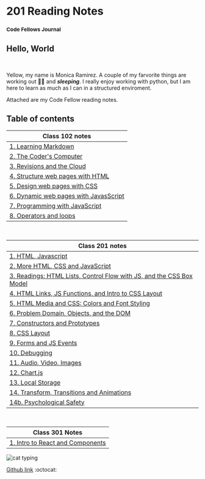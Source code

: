 # 201 Reading Notes
### <sup> Code Fellows Journal</sup>

## Hello, World

&nbsp;

Yellow, my name is Monica Ramirez. A couple of my farvorite things are working out :weight_lifting_woman: and **_sleeping_**.  I really enjoy working with python, but I am here to learn as much as I can in a structured enviroment.

Attached are my Code Fellow reading notes.
&nbsp;
   
## Table of contents

| Class 102 notes  |
| -------------- | 
| [1. Learning Markdown](class1notes.md) |
| [2. The Coder's Computer](class2notes.md) |
| [3. Revisions and the Cloud](class3notes.md) |
| [4. Structure web pages with HTML](class4notes.md) |
| [5. Design web pages with CSS](class5notes.md) |
| [6. Dynamic web pages with JavasScript](class6notes.md) |
| [7. Programming with JavaScript](class7notes.md) |
| [8. Operators and loops](class8notes.md) |

<br>

| Class 201 notes |
| -------------- |
|[1. HTML, Javascript](class-01.md) |
|[2. More HTML, CSS and JavaScript](class-02.md)|
|[3. Readings: HTML Lists, Control Flow with JS, and the CSS Box Model](class-03.md)|
|[4. HTML Links, JS Functions, and Intro to CSS Layout](class-04.md)|
|[5. HTML Media and CSS: Colors and Font Styling](class-05.md)|
|[6. Problem Domain, Objects, and the DOM](class-06.md)|
|[7. Constructors and Prototypes](class-07.md)|
|[8. CSS Layout](class-08.md)|
|[9. Forms and JS Events](class-09.md)|
|[10. Debugging](class-10.md)|
|[11. Audio, Video, Images](class-11.md)|
|[12. Chart.js](class-12.md)|
|[13. Local Storage](class-13.md)|
|[14. Transform, Transitions and Animations](class-14.md)|
|[14b. Psychological Safety](class-14b.md)|

<br>

| Class 301 Notes|
| -------------- |
|[1. Intro to React and Components](/301/class01.md)|


![cat typing](https://media1.giphy.com/media/f6hnhHkks8bk4jwjh3/giphy.gif?cid=6c09b952cf0a8d140fce78848474bf1625a4595ef3674684&rid=giphy.gif&ct=s)


[Github link](https://github.com/mramirez92)
  :octocat:
